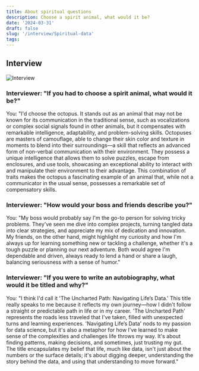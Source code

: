 ```yaml
---
title: About spiritual questions
description: Choose a spirit animal, what would it be?
date: '2024-03-31'
draft: false
slug: '/interview/Spiritual-data'
tags:
---
```


## Interview

![Interview](/Interview.png)

### Interviewer: "If you had to choose a spirit animal, what would it be?"

You: "I'd choose the octopus. It stands out as an animal that may not be known for its communication in the traditional sense, such as vocalizations or complex social signals found in other animals, but it compensates with remarkable intelligence, adaptability, and problem-solving skills. Octopuses are masters of camouflage, able to change their skin color and texture in moments to blend into their surroundings—a skill that reflects an advanced form of non-verbal communication with their environment. They possess a unique intelligence that allows them to solve puzzles, escape from enclosures, and use tools, showcasing an exceptional ability to interact with and manipulate their environment to their advantage. This combination of traits makes the octopus a fascinating example of an animal that, while not a communicator in the usual sense, possesses a remarkable set of compensatory skills.

### Interviewer: "How would your boss and friends describe you?"

You: "My boss would probably say I'm the go-to person for solving tricky problems. They've seen me dive into complex projects, turning tangled data into clear strategies, and appreciate my mix of dedication and innovation. My friends, on the other hand, might highlight my curiosity and how I'm always up for learning something new or tackling a challenge, whether it's a tough puzzle or planning our next adventure. Both would agree I'm dependable and driven, always ready to lend a hand or share a laugh, balancing seriousness with a sense of humor."

### Interviewer: "If you were to write an autobiography, what would it be titled and why?"

You: "I think I'd call it 'The Uncharted Path: Navigating Life’s Data.' This title really speaks to me because it reflects my own journey—how I didn't follow a straight or predictable path in life or in my career. 'The Uncharted Path' represents the roads less traveled that I've taken, filled with unexpected turns and learning experiences. 'Navigating Life’s Data' nods to my passion for data science, but it's also a metaphor for how I've learned to make sense of the complexities and challenges life throws my way. It's about finding patterns, making decisions, and sometimes, just trusting my gut. The title encapsulates my belief that life, much like data, isn't just about the numbers or the surface details; it's about digging deeper, understanding the story behind the data, and using that understanding to move forward."

